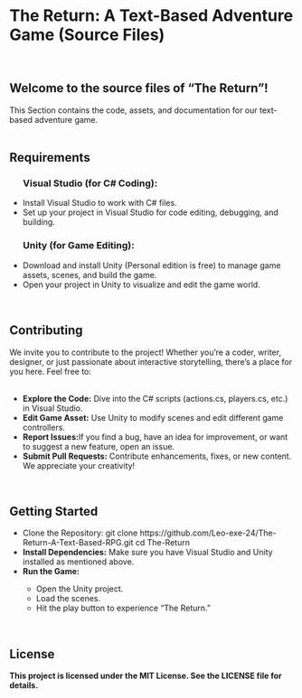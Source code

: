 # The Return: A Text-Based Adventure Game (Source Files)
<br>
<h2>Welcome to the source files of “The Return”!</h2>
This Section contains the code, assets, and documentation for our text-based adventure game.
<br><br>
<h2>Requirements</h2>
<ul><h3>Visual Studio (for C# Coding):</h3>
<li>
Install Visual Studio to work with C# files.
</li>
<li>Set up your project in Visual Studio for code editing, debugging, and building.
</li>
<h3>Unity (for Game Editing):</h3>
<li>Download and install Unity (Personal edition is free) to manage game assets, scenes, and build the game.</li>
<li>Open your project in Unity to visualize and edit the game world.</li>
</ul>
<br>
<h2>Contributing</h2>
We invite you to contribute to the project! Whether you’re a coder, writer, designer, or just passionate about interactive storytelling, there’s a place for you here. Feel free to:<br><br>
<ul>
<li><b>Explore the Code:</b> Dive into the C# scripts (actions.cs, players.cs, etc.) in Visual Studio.</li>
<li><b>Edit Game Asset:</b> Use Unity to modify scenes and edit different game controllers.</li>
<li><b>Report Issues:</b>If you find a bug, have an idea for improvement, or want to suggest a new feature, open an issue.</li>
<li><b>Submit Pull Requests:</b> Contribute enhancements, fixes, or new content. We appreciate your creativity!</li>
</ul>
<br>
<h2>Getting Started</h2>
<ul><li>Clone the Repository:
git clone https://github.com/Leo-exe-24/The-Return-A-Text-Based-RPG.git
cd The-Return
</li>
<li><b>Install Dependencies:</b> Make sure you have Visual Studio and Unity installed as mentioned above.</li>
<li><b>Run the Game:</b></li>
<ul type=circle>
<li>Open the Unity project.</li>
<li>Load the scenes.</li>
<li>Hit the play button to experience “The Return.”</li>
</ul>
</ul>
<br>
<h2>License</h2>
<b>This project is licensed under the MIT License. See the LICENSE file for details.</b>
